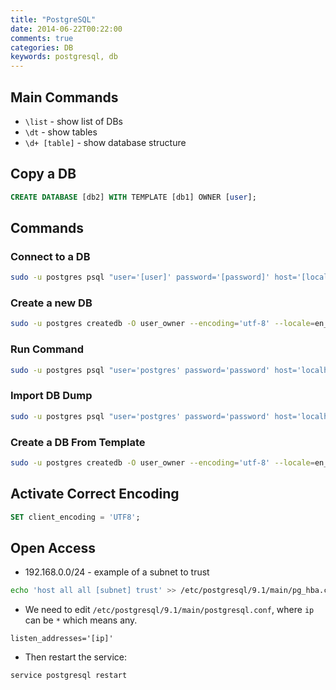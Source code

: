 ```yaml
---
title: "PostgreSQL"
date: 2014-06-22T00:22:00
comments: true
categories: DB
keywords: postgresql, db
---
```


## Main Commands
* `\list` - show list of DBs
* `\dt` - show tables
* `\d+ [table]` - show database structure

## Copy a DB
```sql
CREATE DATABASE [db2] WITH TEMPLATE [db1] OWNER [user];
```

## Commands

### Connect to a DB

```bash
sudo -u postgres psql "user='[user]' password='[password]' host='[localhost]' port='[port]' dbname='[db_name]'"
```

### Create a new DB
```bash
sudo -u postgres createdb -O user_owner --encoding='utf-8' --locale=en_US.utf8 my_database
```

### Run Command
```bash
sudo -u postgres psql "user='postgres' password='password' host='localhost' port='5432' dbname=my_database" -c "CREATE EXTENSION postgis";
```

### Import DB Dump
```bash
sudo -u postgres psql "user='postgres' password='password' host='localhost' port='5432' dbname=my_database" -f file.sql
```

### Create a DB From Template
```bash
sudo -u postgres createdb -O user_owner --encoding='utf-8' --locale=en_US.utf8 -T my_database my_database2
```

## Activate Correct Encoding
```sql
SET client_encoding = 'UTF8';
```

## Open Access
* 192.168.0.0/24 - example of a subnet to trust

```bash
echo 'host all all [subnet] trust' >> /etc/postgresql/9.1/main/pg_hba.conf
```

* We need to edit `/etc/postgresql/9.1/main/postgresql.conf`, where `ip` can be `*` which means any.

`listen_addresses='[ip]'`

* Then restart the service:

```bash
service postgresql restart
```
